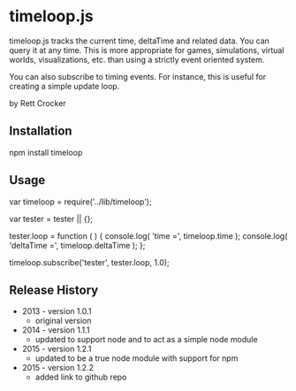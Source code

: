 timeloop.js
=========

timeloop.js tracks the current time, deltaTime and related data. You can query it at any time. This is more appropriate for games, simulations, virtual worlds, visualizations, etc. than using a strictly event oriented system.

You can also subscribe to timing events. For instance, this is useful for creating a simple update
loop.

by Rett Crocker

## Installation

  npm install timeloop

## Usage

  var timeloop = require('../lib/timeloop');

  var tester = tester || {};

  tester.loop = function ( )
  {
    console.log( 'time =', timeloop.time );
    console.log( 'deltaTime =', timeloop.deltaTime );
  };

  timeloop.subscribe('tester', tester.loop, 1.0);

## Release History

* 2013 - version 1.0.1
  * original version
* 2014 - version 1.1.1
  * updated to support node and to act as a simple node module
* 2015 - version 1.2.1
  * updated to be a true node module with support for npm
* 2015 - version 1.2.2
  * added link to github repo